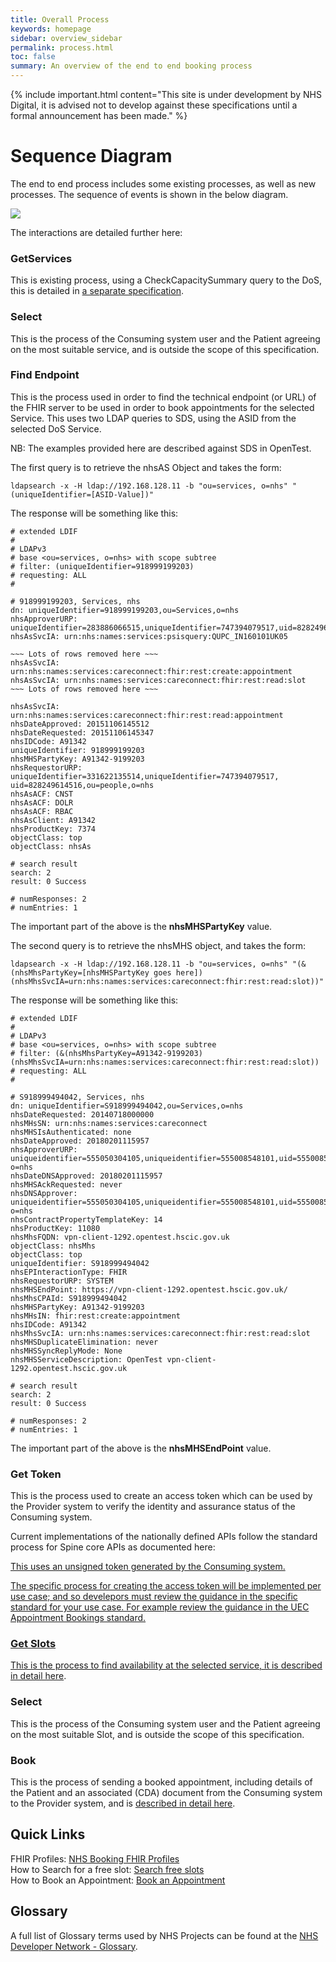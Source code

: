 ```yaml
---
title: Overall Process
keywords: homepage
sidebar: overview_sidebar
permalink: process.html
toc: false
summary: An overview of the end to end booking process
---
```


{% include important.html content="This site is under development by NHS Digital, it is advised not to develop against these specifications until a formal announcement has been made." %}

# Sequence Diagram #

The end to end process includes some existing processes, as well as new processes. The sequence of events is shown in the below diagram.

<img src="images/UEC-Appointments/Sequence diagram - FHIR Scheduling - UEC.png">


The interactions are detailed further here:

### GetServices ###
This is existing process, using a CheckCapacitySummary query to the DoS, this is detailed in <a href='https://developer.nhs.uk/apis/dos-api/'>a separate specification</a>.

### Select ###
This is the process of the Consuming system user and the Patient agreeing on the most suitable service, and is outside the scope of this specification.

### Find Endpoint ###
This is the process used in order to find the technical endpoint (or URL) of the FHIR server to be used in order to book appointments for the selected Service.
This uses two LDAP queries to SDS, using the ASID from the selected DoS Service.

NB: The examples provided here are described against SDS in OpenTest.

The first query is to retrieve the nhsAS Object and takes the form:
```ldap
ldapsearch -x -H ldap://192.168.128.11 -b "ou=services, o=nhs" "(uniqueIdentifier=[ASID-Value])"
```

The response will be something like this:
```
# extended LDIF
#
# LDAPv3
# base <ou=services, o=nhs> with scope subtree
# filter: (uniqueIdentifier=918999199203)
# requesting: ALL
#

# 918999199203, Services, nhs
dn: uniqueIdentifier=918999199203,ou=Services,o=nhs
nhsApproverURP: uniqueIdentifier=283886066515,uniqueIdentifier=747394079517,uid=828249614516,ou=people,o=nhs
nhsAsSvcIA: urn:nhs:names:services:psisquery:QUPC_IN160101UK05

~~~ Lots of rows removed here ~~~
nhsAsSvcIA: urn:nhs:names:services:careconnect:fhir:rest:create:appointment
nhsAsSvcIA: urn:nhs:names:services:careconnect:fhir:rest:read:slot
~~~ Lots of rows removed here ~~~

nhsAsSvcIA: urn:nhs:names:services:careconnect:fhir:rest:read:appointment
nhsDateApproved: 20151106145512
nhsDateRequested: 20151106145347
nhsIDCode: A91342
uniqueIdentifier: 918999199203
nhsMHSPartyKey: A91342-9199203
nhsRequestorURP: uniqueIdentifier=331622135514,uniqueIdentifier=747394079517, uid=828249614516,ou=people,o=nhs
nhsAsACF: CNST
nhsAsACF: DOLR
nhsAsACF: RBAC
nhsAsClient: A91342
nhsProductKey: 7374
objectClass: top
objectClass: nhsAs

# search result
search: 2
result: 0 Success

# numResponses: 2
# numEntries: 1
```

The important part of the above is the **nhsMHSPartyKey** value.

The second query is to retrieve the nhsMHS object, and takes the form:
```ldap
ldapsearch -x -H ldap://192.168.128.11 -b "ou=services, o=nhs" "(&(nhsMhsPartyKey=[nhsMHSPartyKey goes here])(nhsMhsSvcIA=urn:nhs:names:services:careconnect:fhir:rest:read:slot))"
```

The response will be something like this:
```
# extended LDIF
#
# LDAPv3
# base <ou=services, o=nhs> with scope subtree
# filter: (&(nhsMhsPartyKey=A91342-9199203)(nhsMhsSvcIA=urn:nhs:names:services:careconnect:fhir:rest:read:slot))
# requesting: ALL
#

# S918999494042, Services, nhs
dn: uniqueIdentifier=S918999494042,ou=Services,o=nhs
nhsDateRequested: 20140718000000
nhsMHsSN: urn:nhs:names:services:careconnect
nhsMHSIsAuthenticated: none
nhsDateApproved: 20180201115957
nhsApproverURP: uniqueidentifier=555050304105,uniqueidentifier=555008548101,uid=555008545108,ou=people, o=nhs
nhsDateDNSApproved: 20180201115957
nhsMHSAckRequested: never
nhsDNSApprover: uniqueidentifier=555050304105,uniqueidentifier=555008548101,uid=555008545108,ou=people, o=nhs
nhsContractPropertyTemplateKey: 14
nhsProductKey: 11080
nhsMhsFQDN: vpn-client-1292.opentest.hscic.gov.uk
objectClass: nhsMhs
objectClass: top
uniqueIdentifier: S918999494042
nhsEPInteractionType: FHIR
nhsRequestorURP: SYSTEM
nhsMHSEndPoint: https://vpn-client-1292.opentest.hscic.gov.uk/
nhsMhsCPAId: S918999494042
nhsMHSPartyKey: A91342-9199203
nhsMHsIN: fhir:rest:create:appointment
nhsIDCode: A91342
nhsMhsSvcIA: urn:nhs:names:services:careconnect:fhir:rest:read:slot
nhsMHSDuplicateElimination: never
nhsMHSSyncReplyMode: None
nhsMHSServiceDescription: OpenTest vpn-client-1292.opentest.hscic.gov.uk

# search result
search: 2
result: 0 Success

# numResponses: 2
# numEntries: 1
```
The important part of the above is the **nhsMHSEndPoint** value.

### Get Token ###
This is the process used to create an access token which can be used by the Provider system to verify the identity and assurance status of the Consuming system.

Current implementations of the nationally defined APIs follow the standard process for Spine core APIs as documented here: 
<a href="https://developer.nhs.uk/apis/spine-core/security_jwt.html"> 
  
This uses an unsigned token generated by the Consuming system.  
  
The specific process for creating the access token will be implemented per use case; and so develepors must review the guidance in the specific standard for your use case.  For example review the guidance in the UEC Appointment Bookings standard. <a href="https://developer.nhs.uk/apis/uec-appointments/fs_authentication.html">

### Get Slots ###
This is the process to find availability at the selected service, it is <a href='search_free_slots.html'>described in detail here</a>.

### Select ###
This is the process of the Consuming system user and the Patient agreeing on the most suitable Slot, and is outside the scope of this specification.

### Book ###
This is the process of sending a booked appointment, including details of the Patient and an associated (CDA) document from the Consuming system to the Provider system, and is <a href='book_an_appointment.html'>described in detail here</a>.

## Quick Links ##

FHIR Profiles: <a href="resources_overview.html">NHS Booking FHIR Profiles</a><br/>
How to Search for a free slot: <a href="search_free_slots.html">Search free slots</a><br/>
How to Book an Appointment: <a href="book_an_appointment.html">Book an Appointment</a>

## Glossary ##

A full list of Glossary terms used by NHS Projects can be found at the <a href="https://developer.nhs.uk/library/glossary/" target="_blank">NHS Developer Network - Glossary</a>.

